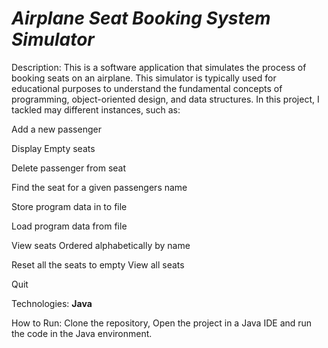 # _**Airplane Seat Booking System Simulator**_
Description: This is a software application that simulates the process of booking seats on an airplane. This simulator is typically used for educational purposes to understand the fundamental concepts of programming, object-oriented design, and data structures. In this project, I tackled may different instances, such as:

Add a new passenger

Display Empty seats 

Delete passenger from seat 

Find the seat for a given passengers name 

Store program data in to file 

Load program data from file 

View seats Ordered alphabetically by name 

Reset all the seats to empty View all seats 

Quit


Technologies: **Java**

How to Run: Clone the repository, Open the project in a Java IDE and run the code in the Java environment.
